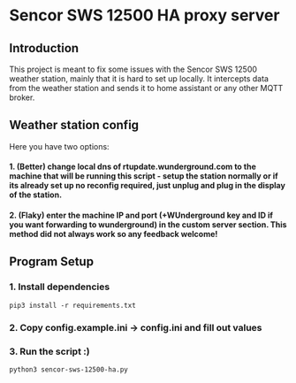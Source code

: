 # Sencor SWS 12500 HA proxy server

## Introduction 
This project is meant to fix some issues with the Sencor SWS 12500 weather station, mainly that it is hard to set up locally.
It intercepts data from the weather station and sends it to home assistant or any other MQTT broker.


## Weather station config

Here you have two options:

#### 1. (Better) change local dns of rtupdate.wunderground.com to the machine that will be running this script - setup the station normally or if its already set up no reconfig required, just unplug and plug in the display of the station.

#### 2. (Flaky) enter the machine IP and port (+WUnderground key and ID if you want forwarding to wunderground) in the custom server section. This method did not always work so any feedback welcome! 

## Program Setup


### 1. Install dependencies
```shell
pip3 install -r requirements.txt
```

### 2. Copy config.example.ini -> config.ini and fill out values

### 3. Run the script :)
```shell
python3 sencor-sws-12500-ha.py
```

